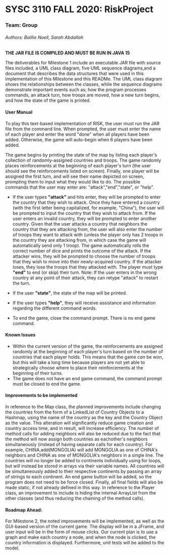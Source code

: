 # SYSC 3110 FALL 2020: RiskProject
### Team: Group
###### Authors: Baillie Noell, Sarah Abdallah 
**THE JAR FILE IS COMPILED AND MUST BE RUN IN JAVA 15**

The deliverables for Milestone 1 include an executable JAR file with source files included, a UML class diagram, 
five UML sequence diagrams,and a document that describes the data structures that were used in this implementation 
of this Milestone and this READMe. The UML class diagram shows the relationships between the classes, while the sequence diagrams demonstrate
important events such as; how the program processes commands, an attack turn, how troops are moved, 
how a new turn begins, and how the state of the game is printed. 

#### User Manual
To play this text-based implementation of RISK, the user must run the JAR file from the command line. When prompted, the 
user must enter the name of each player and enter the word "done" when all players have been added. 
Otherwise, the game will auto-begin when 6 players have been added. 

The game begins by printing the state of the map by listing each player's collection of randomly-assigned countries and troops.
The game randomly places reinforcements at the beginning of each player's turn (the user should see the reinforcements listed
on screen). 
Finally, one player will be assigned the first turn, and will see their name depicted on screen, prompting them to input what they would like to do.
The possible commands that the user may enter are: "attack","end","state", or "help". 

- If the user types **"attack"** and hits enter, they will be prompted to enter the country that they wish to attack. Once they have 
entered a country (with the first letter being capitalized, for example, "China"), the user will be prompted to input the country that they wish to attack from. 
If the user enters an invalid country, they will be prompted to enter another country. 
Given that the user attacks a country that neighbors the country that they are attacking from, the user will also enter the number of troops they want to attack with (unless the player only has 2 troops in the country they are attacking from,
in which case the game will automatically send only 1 troop). 
The game automatically rolls the correct number of dice and prints the outcome of the attack. 
If the attacker wins, they will be prompted to choose the number of troops that they wish to move into their newly-acquired country. If the attacker loses, they lose the troops that they attacked with. 
The player must type **"end"** to end (or skip) their turn. 
Note: If the user enters in the wrong country at any point of their attack, they can retype "attack" to restart the turn. 
- If the user **"state"**, the state of the map will be printed. 
- If the user types **"help"**, they will receive assistance and information regarding the different command words. 

- To end the game, close the command prompt. There is no end game command. 

#### Known Issues 

- Within the current version of the game, the reinforcements are assigned randomly at the beginning of each player's turn based 
on the number of countries that each player holds. This means that the game *can* be won, but this will take a long time because players
are not yet able to strategically choose where to place their reinforcements at the beginning of their turns. 
- The game does not have an end game command, the command prompt must be closed to end the game.

#### Improvements to be implemented  
In reference to the Map class, the planned improvements include changing the countries from the form of a LinkedList of Country Objects to a Hashmap, using the name of the 
country as the key and the Country Object as the value. This alteration will significantly reduce game creation and country access time, and in result, will increase efficiency. 
The number of method calls for adding neighbors will also be reduced due to the fact that the method will now assign both countries as 
eachother's neighbors simultaneously (instead of having separate calls for each country). 
For example, CHINA.add(MONGOLIA) will add MONGOLIA as one of CHINA's neighbors and CHINA as one of MONGOLIA's neighbors in a single line. 
The countries will no longer be added to continents individually using for loops, but will instead be stored in arrays via their 
variable names. All countries will be simultaneously added to their respective continents by passing an array of strings to each continent.
An end game button will be added, so the program does not need to be force closed.
Finally, all final fields will also be made static, if not already defined in this way.
In reference to the Player class, an improvement to include is hiding the internal ArrayList from the other classes (and thus reducing the chaining of the method calls). 
  
#### Roadmap Ahead:
For Milestone 2, the noted improvements will be implemented, as well as the GUI-based version of the current game. 
The display will be in a JFrame, and user input will be in the form of mouse clicks. 
Our current plan is to use a graph and make each country a node, and when the node is clicked, the country information is displayed. 
Furthermore, unit tests will be added to the model. 



